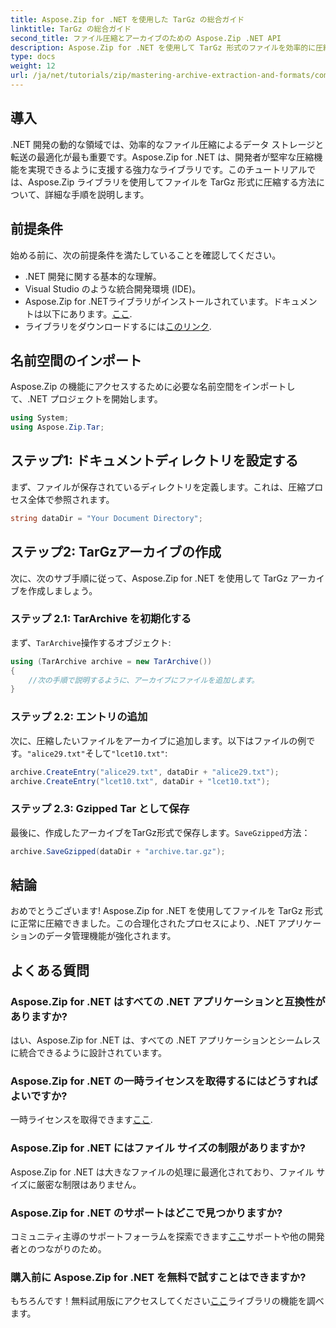 ```yaml
---
title: Aspose.Zip for .NET を使用した TarGz の総合ガイド
linktitle: TarGz の総合ガイド
second_title: ファイル圧縮とアーカイブのための Aspose.Zip .NET API
description: Aspose.Zip for .NET を使用して TarGz 形式のファイルを効率的に圧縮する方法を学びます。この詳細なチュートリアルでは、環境の設定からすべてを説明します。
type: docs
weight: 12
url: /ja/net/tutorials/zip/mastering-archive-extraction-and-formats/comprehensive-guide-to-tar-gz/
---
```

## 導入

.NET 開発の動的な領域では、効率的なファイル圧縮によるデータ ストレージと転送の最適化が最も重要です。Aspose.Zip for .NET は、開発者が堅牢な圧縮機能を実現できるように支援する強力なライブラリです。このチュートリアルでは、Aspose.Zip ライブラリを使用してファイルを TarGz 形式に圧縮する方法について、詳細な手順を説明します。

## 前提条件

始める前に、次の前提条件を満たしていることを確認してください。

- .NET 開発に関する基本的な理解。
- Visual Studio のような統合開発環境 (IDE)。
-  Aspose.Zip for .NETライブラリがインストールされています。ドキュメントは以下にあります。[ここ](https://reference.aspose.com/zip/net/).
- ライブラリをダウンロードするには[このリンク](https://releases.aspose.com/zip/net/).

## 名前空間のインポート

Aspose.Zip の機能にアクセスするために必要な名前空間をインポートして、.NET プロジェクトを開始します。

```csharp
using System;
using Aspose.Zip.Tar;
```

## ステップ1: ドキュメントディレクトリを設定する

まず、ファイルが保存されているディレクトリを定義します。これは、圧縮プロセス全体で参照されます。

```csharp
string dataDir = "Your Document Directory";
```

## ステップ2: TarGzアーカイブの作成

次に、次のサブ手順に従って、Aspose.Zip for .NET を使用して TarGz アーカイブを作成しましょう。

### ステップ 2.1: TarArchive を初期化する

まず、`TarArchive`操作するオブジェクト:

```csharp
using (TarArchive archive = new TarArchive())
{
    //次の手順で説明するように、アーカイブにファイルを追加します。
}
```

### ステップ 2.2: エントリの追加

次に、圧縮したいファイルをアーカイブに追加します。以下はファイルの例です。`"alice29.txt"`そして`"lcet10.txt"`:

```csharp
archive.CreateEntry("alice29.txt", dataDir + "alice29.txt");
archive.CreateEntry("lcet10.txt", dataDir + "lcet10.txt");
```

### ステップ 2.3: Gzipped Tar として保存

最後に、作成したアーカイブをTarGz形式で保存します。`SaveGzipped`方法：

```csharp
archive.SaveGzipped(dataDir + "archive.tar.gz");
```

## 結論

おめでとうございます! Aspose.Zip for .NET を使用してファイルを TarGz 形式に正常に圧縮できました。この合理化されたプロセスにより、.NET アプリケーションのデータ管理機能が強化されます。

## よくある質問

### Aspose.Zip for .NET はすべての .NET アプリケーションと互換性がありますか?
はい、Aspose.Zip for .NET は、すべての .NET アプリケーションとシームレスに統合できるように設計されています。

### Aspose.Zip for .NET の一時ライセンスを取得するにはどうすればよいですか?
一時ライセンスを取得できます[ここ](https://purchase.conholdate.com/temporary-license/).

### Aspose.Zip for .NET にはファイル サイズの制限がありますか?
Aspose.Zip for .NET は大きなファイルの処理に最適化されており、ファイル サイズに厳密な制限はありません。

### Aspose.Zip for .NET のサポートはどこで見つかりますか?
コミュニティ主導のサポートフォーラムを探索できます[ここ](https://forum.aspose.com/c/zip/37)サポートや他の開発者とのつながりのため。

### 購入前に Aspose.Zip for .NET を無料で試すことはできますか?
もちろんです！無料試用版にアクセスしてください[ここ](https://releases.aspose.com/zip/net)ライブラリの機能を調べます。